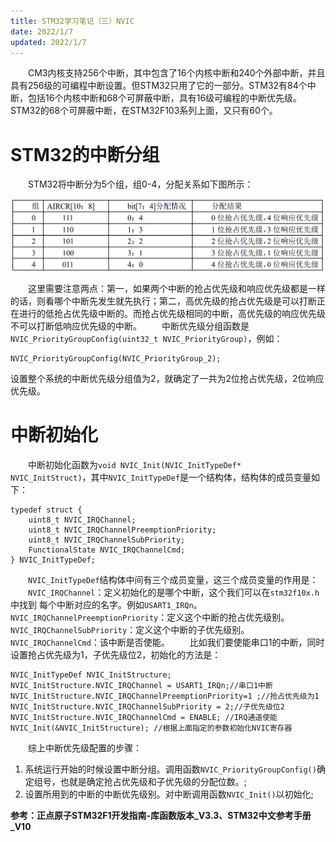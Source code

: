 ```yaml
---
title: STM32学习笔记（三）NVIC
date: 2022/1/7
updated: 2022/1/7
---
```

&#8195;&#8195;CM3内核支持256个中断，其中包含了16个内核中断和240个外部中断，并且具有256级的可编程中断设置。但STM32只用了它的一部分。STM32有84个中断，包括16个内核中断和68个可屏蔽中断，具有16级可编程的中断优先级。STM32的68个可屏蔽中断，在STM32F103系列上面，又只有60个。
# STM32的中断分组
&#8195;&#8195;STM32将中断分为5个组，组0-4，分配关系如下图所示：

<img src="STM3NVIC/group.png" style="zoom:80%;" />

&#8195;&#8195;这里需要注意两点：第一，如果两个中断的抢占优先级和响应优先级都是一样的话，则看哪个中断先发生就先执行；第二，高优先级的抢占优先级是可以打断正在进行的低抢占优先级中断的。而抢占优先级相同的中断，高优先级的响应优先级不可以打断低响应优先级的中断。
&#8195;&#8195;中断优先级分组函数是`NVIC_PriorityGroupConfig(uint32_t NVIC_PriorityGroup)`，例如：
```
NVIC_PriorityGroupConfig(NVIC_PriorityGroup_2);
```
设置整个系统的中断优先级分组值为2，就确定了一共为2位抢占优先级，2位响应优先级。
# 中断初始化
&#8195;&#8195;中断初始化函数为`void NVIC_Init(NVIC_InitTypeDef* NVIC_InitStruct)`，其中`NVIC_InitTypeDef`是一个结构体，结构体的成员变量如下：
```
typedef struct { 
    uint8_t NVIC_IRQChannel; 
    uint8_t NVIC_IRQChannelPreemptionPriority; 
    uint8_t NVIC_IRQChannelSubPriority; 
    FunctionalState NVIC_IRQChannelCmd; 
} NVIC_InitTypeDef;
```
&#8195;&#8195;`NVIC_InitTypeDef`结构体中间有三个成员变量，这三个成员变量的作用是：
&#8195;&#8195;`NVIC_IRQChannel`：定义初始化的是哪个中断，这个我们可以在`stm32f10x.h` 中找到 每个中断对应的名字。例如`USART1_IRQn`。
&#8195;&#8195;`NVIC_IRQChannelPreemptionPriority`：定义这个中断的抢占优先级别。`NVIC_IRQChannelSubPriority`：定义这个中断的子优先级别。 
&#8195;&#8195;`NVIC_IRQChannelCmd`：该中断是否使能。
&#8195;&#8195;比如我们要使能串口1的中断，同时设置抢占优先级为1，子优先级位2，初始化的方法是：
```
NVIC_InitTypeDef NVIC_InitStructure; 
NVIC_InitStructure.NVIC_IRQChannel = USART1_IRQn;//串口1中断 
NVIC_InitStructure.NVIC_IRQChannelPreemptionPriority=1 ;//抢占优先级为1 
NVIC_InitStructure.NVIC_IRQChannelSubPriority = 2;//子优先级位2
NVIC_InitStructure.NVIC_IRQChannelCmd = ENABLE; //IRQ通道使能 
NVIC_Init(&NVIC_InitStructure); //根据上面指定的参数初始化NVIC寄存器
```
&#8195;&#8195;综上中断优先级配置的步骤：
1. 系统运行开始的时候设置中断分组。调用函数`NVIC_PriorityGroupConfig()`确定组号，也就是确定抢占优先级和子优先级的分配位数。;
2. 设置所用到的中断的中断优先级别。对中断调用函数`NVIC_Init()`以初始化;


**参考：正点原子STM32F1开发指南-库函数版本_V3.3、STM32中文参考手册_V10**

